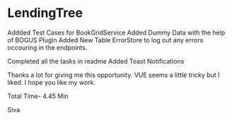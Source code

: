 # LendingTree

Addded Test Cases for BookGridService
Added Dummy Data with the help of BOGUS Plugin
Added New Table ErrorStore to log out any errors occouring in the endpoints.

Completed all the tasks in readme
Added Toast Notifications

Thanks a lot for giving me this opportunity.
VUE seems a little tricky but I liked.
I hope you like my work.

Total Time- 4.45 Min


Siva
